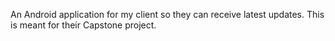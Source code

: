An Android application for my client so they can receive latest updates. This is meant for their Capstone project.
